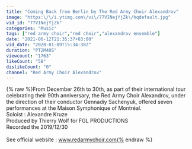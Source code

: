 ```yaml
---
title: "Coming Back from Berlin by The Red Army Choir Alexandrov"
image: "https:\/\/i.ytimg.com\/vi\/77VINejYjZk\/hqdefault.jpg"
vid_id: "77VINejYjZk"
categories: "Music"
tags: ["red army choir","red choir","alexandrov ensemble"]
date: "2021-06-12T21:35:37+03:00"
vid_date: "2020-01-09T15:34:38Z"
duration: "PT2M48S"
viewcount: "1763"
likeCount: "58"
dislikeCount: "0"
channel: "Red Army Choir Alexandrov"
---
```

{% raw %}From December 26th to 30th,  as part of their international tour celebrating their 90th anniversary, the Red Army Choir Alexandrov, under the direction of their conductor Gennadiy Sachenyuk, offered seven performances at the Maison Symphonique of Montréal. <br />Soloist : Alexandre Kruze<br />Produced by Thierry Wolf for FGL PRODUCTIONS<br />Recorded the 2019/12/30 <br /><br />See official website : www.redarmychoir.com{% endraw %}
